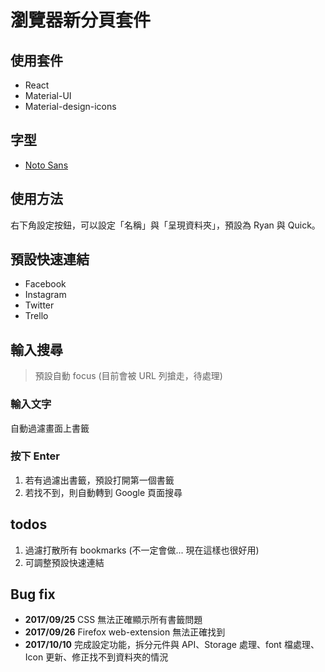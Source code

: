 # 瀏覽器新分頁套件

## 使用套件

- React
- Material-UI
- Material-design-icons

## 字型

- [Noto Sans](https://fonts.google.com/specimen/Noto+Sans)

## 使用方法

右下角設定按鈕，可以設定「名稱」與「呈現資料夾」，預設為 Ryan 與 Quick。

## 預設快速連結

- Facebook
- Instagram
- Twitter
- Trello

## 輸入搜尋

> 預設自動 focus (目前會被 URL 列搶走，待處理)

### 輸入文字

自動過濾畫面上書籤

### 按下 Enter

1. 若有過濾出書籤，預設打開第一個書籤
2. 若找不到，則自動轉到 Google 頁面搜尋

## todos

1. 過濾打散所有 bookmarks (不一定會做... 現在這樣也很好用)
2. 可調整預設快速連結

## Bug fix

- **2017/09/25** CSS 無法正確顯示所有書籤問題
- **2017/09/26** Firefox web-extension 無法正確找到
- **2017/10/10** 完成設定功能，拆分元件與 API、Storage 處理、font 檔處理、Icon 更新、修正找不到資料夾的情況
